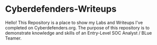 # Cyberdefenders-Writeups
Hello!
This Repository is a place to show my Labs and Writeups I've completed on Cyberdefenders.org. The purpose of this repository is to demonstrate knowledge and skills of an Entry-Level SOC Analyst / BLue Teamer.
